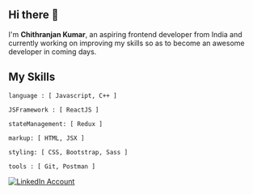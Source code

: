 
<h2>Hi there 👋</h2>
<p>I'm <b>Chithranjan Kumar</b>, an aspiring frontend developer from India and currently working on improving my skills so as to become an awesome developer in coming days.</p>

<h2>My Skills</h2>

```
language : [ Javascript, C++ ]

JSFramework : [ ReactJS ]

stateManagement: [ Redux ]

markup: [ HTML, JSX ]

styling: [ CSS, Bootstrap, Sass ]

tools : [ Git, Postman ]
```

[![LinkedIn Account](https://img.shields.io/badge/LinkedIn-0A66C2.svg?style=for-the-badge&logo=LinkedIn&logoColor=white)](https://www.linkedin.com/in/chithranjan-kumar-039667259/)
